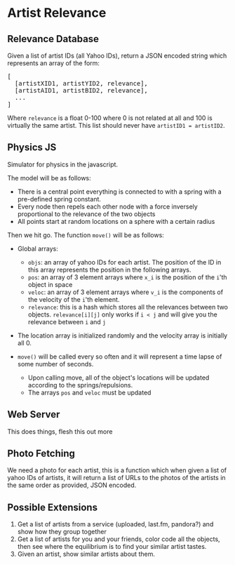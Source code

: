 # Artist Relevance

## Relevance Database

Given a list of artist IDs (all Yahoo IDs), return a JSON encoded string which represents an array of the form:

<pre>
[
  [artistXID1, artistYID2, relevance],
  [artistAID1, artistBID2, relevance],
  ...
]
</pre>

Where `relevance` is a float 0-100 where 0 is not related at all and 100 is virtually the same artist. This list should never have `artistID1 = artistID2`.

## Physics JS

Simulator for physics in the javascript.

The model will be as follows:

* There is a central point everything is connected to with a spring with a  pre-defined spring constant.
* Every node then repels each other node with a force inversely proportional to the relevance of the two objects
* All points start at random locations on a sphere with a certain radius

Then we hit go. The function `move()` will be as follows:

* Global arrays:
  * `objs`: an array of yahoo IDs for each artist. The position of the ID in this array represents the position in the following arrays.
  * `pos`: an array of 3 element arrays where `x_i` is the position of the `i`'th object in space
  * `veloc`: an array of 3 element arrays where `v_i` is the components of the velocity of the `i`'th element.
  * `relevance`: this is a hash which stores all the relevances between two objects. `relevance[i][j]` only works if `i < j` and will give you the relevance between `i` and `j`

* The location array is initialized randomly and the velocity array is initially all 0.

* `move()` will be called every so often and it will represent a time lapse of some number of seconds.

  * Upon calling move, all of the object's locations will be updated according to the springs/repulsions.
  * The arrays `pos` and `veloc` must be updated

## Web Server

This does things, flesh this out more

## Photo Fetching

We need a photo for each artist, this is a function which when given a list of yahoo IDs of artists, it will return a list of URLs to the photos of the artists in the same order as provided, JSON encoded.

## Possible Extensions

1. Get a list of artists from a service (uploaded, last.fm, pandora?) and show how they group together
2. Get a list of artists for you and your friends, color code all the objects, then see where the equilibrium is to find your similar artist tastes.
3. Given an artist, show similar artists about them.
